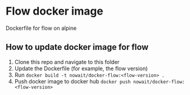 # Flow docker image
Dockerfile for flow on alpine

## How to update docker image for flow
1. Clone this repo and navigate to this folder
1. Update the Dockerfile (for example, the flow version)
1. Run `docker build -t nowait/docker-flow:<flow-version> .`
1. Push docker image to docker hub `docker push nowait/docker-flow:<flow-version>`